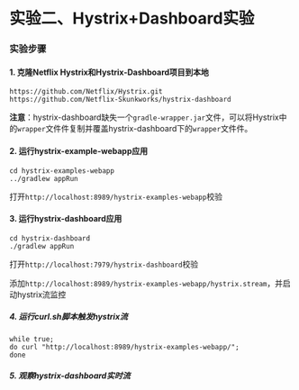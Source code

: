 实验二、Hystrix+Dashboard实验
======

### 实验步骤

#### 1. 克隆Netflix Hystrix和Hystrix-Dashboard项目到本地

```
https://github.com/Netflix/Hystrix.git
https://github.com/Netflix-Skunkworks/hystrix-dashboard
```

**注意**：hystrix-dashboard缺失一个`gradle-wrapper.jar`文件，可以将Hystrix中的`wrapper`文件件复制并覆盖hystrix-dashboard下的`wrapper`文件件。


#### 2. 运行hystrix-example-webapp应用

```
cd hystrix-examples-webapp
../gradlew appRun
```

打开`http://localhost:8989/hystrix-examples-webapp`校验

#### 3. 运行hystrix-dashboard应用

```
cd hystrix-dashboard
./gradlew appRun
```

打开`http://localhost:7979/hystrix-dashboard`校验

添加`http://localhost:8989/hystrix-examples-webapp/hystrix.stream`，并启动hystrix流监控

##### 4. 运行curl.sh脚本触发hystrix流

```sheel
while true; 
do curl "http://localhost:8989/hystrix-examples-webapp/"; 
done
```

##### 5. 观察hystrix-dashboard实时流


